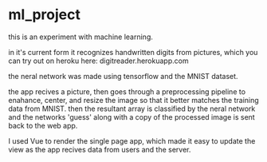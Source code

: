 # ml_project

this is an experiment with machine learning.

in it's current form it recognizes handwritten digits from pictures, which you can try out on heroku here:
digitreader.herokuapp.com

the neral network was made using tensorflow and the MNIST dataset.

the app recives a picture, then goes through a preprocessing pipeline to enahance, center, and resize the image
so that it better matches the training data from MNIST. then the resultant array is classified by the neral network 
and the networks 'guess' along with a copy of the processed image is sent back to the web app.

I used Vue to render the single page app, which made it easy to update the view as the app recives data from users and 
the server.
